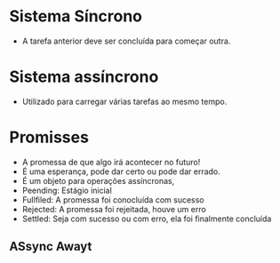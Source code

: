 # Sistema Síncrono
- A tarefa anterior deve ser concluída para começar outra.

# Sistema assíncrono
- Utilizado para carregar várias tarefas ao mesmo tempo.

# Promisses
- A promessa de que algo irá acontecer no futuro!
- É uma esperança, pode dar certo ou pode dar errado.
- É um objeto para operações assíncronas,
- Peending: Estágio inicial
- Fullfiled: A promessa foi conocluída com sucesso
- Rejected: A promessa foi rejeitada, houve um erro
- Settled: Seja com sucesso ou com erro, ela foi finalmente concluída

## ASsync Awayt